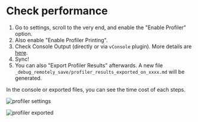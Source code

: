 # Check performance

1. Go to settings, scroll to the very end, and enable the "Enable Profiler" option.
2. Also enable "Enable Profiler Printing".
3. Check Console Output (directly or via `vConsole` plugin). More details are [here](../how_to_debug/README.md).
4. Sync!
5. You can also "Export Profiler Results" afterwards. A new file `_debug_remotely_save/profiler_results_exported_on_xxxx.md` will be generated.

In the console or exported files, you can see the time cost of each steps.

![profiler settings](./profiler_settings.png)

![profiler exported](./profiler_exported.png)
